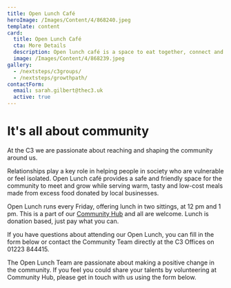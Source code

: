 ```yaml
---
title: Open Lunch Café
heroImage: /Images/Content/4/868240.jpeg
template: content
card:
  title: Open Lunch Café
  cta: More Details
  description: Open lunch café is a space to eat together, connect and belong whilst reducing food waste. It is all about community and relationships.
  image: /Images/Content/4/868239.jpeg
gallery:
  - /nextsteps/c3groups/
  - /nextsteps/growthpath/
contactForm:
  email: sarah.gilbert@thec3.uk
  active: true
---
```


# It's all about community

At the C3 we are passionate about reaching and shaping the community around us.

Relationships play a key role in helping people in society who are vulnerable or feel isolated. Open Lunch café provides a safe and friendly space for the community to meet and grow while serving warm, tasty and low-cost meals made from excess food donated by local businesses.

Open Lunch runs every Friday, offering lunch in two sittings, at 12 pm and 1 pm. This is a part of our [Community Hub](/outreach/lookcambridge/communityhub/) and all are welcome. Lunch is donation based, just pay what you can.

If you have questions about attending our Open Lunch, you can fill in the form below or contact the Community Team directly at the C3 Offices on 01223 844415.

The Open Lunch Team are passionate about making a positive change in the community. If you feel you could share your talents by volunteering at Community Hub, please get in touch with us using the form below.
